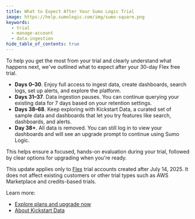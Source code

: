 ```yaml
---
title: What to Expect After Your Sumo Logic Trial
image: https://help.sumologic.com/img/sumo-square.png
keywords:
  - trial
  - manage-account
  - data-ingestion
hide_table_of_contents: true    
---
```


To help you get the most from your trial and clearly understand what happens next, we've outlined what to expect after your 30-day Flex free trial.

* **Days 0–30**. Enjoy full access to ingest data, create dashboards, search logs, set up alerts, and explore the platform.
* **Days 31–37**. Data ingestion pauses. You can continue querying your existing data for 7 days based on your retention settings.
* **Days 38–68**. Keep exploring with Kickstart Data, a curated set of sample data and dashboards that let you try features like search, dashboards, and alerts.
* **Day 38+**. All data is removed. You can still log in to view your dashboards and will see an upgrade prompt to continue using Sumo Logic.

This helps ensure a focused, hands-on evaluation during your trial, followed by clear options for upgrading when you're ready.

This update applies only to [Flex](/docs/manage/manage-subscription/sumo-logic-flex-accounts) trial accounts created after July 14, 2025. It does not affect existing customers or other trial types such as AWS Marketplace and credits-based trials.

Learn more:
* [Explore plans and upgrade now](https://www.sumologic.com/pricing)
* [About Kickstart Data](/docs/get-started/quickstart#getting-started-with-kickstart-data-in-your-trial)
